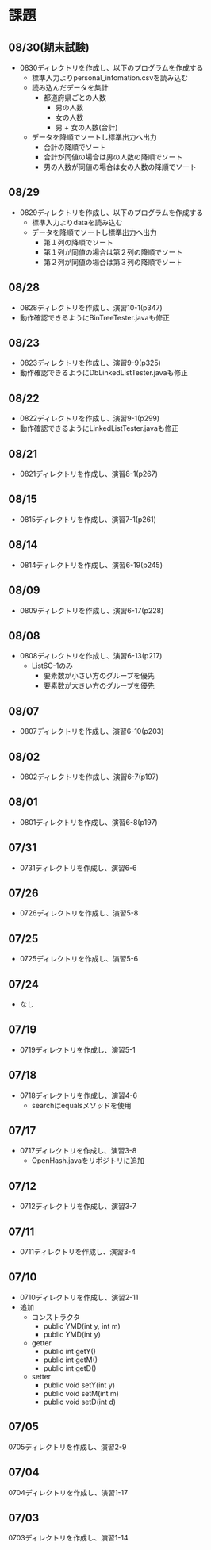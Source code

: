 # 課題

## 08/30(期末試験)
- 0830ディレクトリを作成し、以下のプログラムを作成する
	- 標準入力よりpersonal_infomation.csvを読み込む
	- 読み込んだデータを集計
		- 都道府県ごとの人数
			- 男の人数
			- 女の人数
			- 男 + 女の人数(合計)
	- データを降順でソートし標準出力へ出力
		- 合計の降順でソート
		- 合計が同値の場合は男の人数の降順でソート
		- 男の人数が同値の場合は女の人数の降順でソート

## 08/29
- 0829ディレクトリを作成し、以下のプログラムを作成する
	- 標準入力よりdataを読み込む
	- データを降順でソートし標準出力へ出力
		- 第１列の降順でソート
		- 第１列が同値の場合は第２列の降順でソート
		- 第２列が同値の場合は第３列の降順でソート

## 08/28
- 0828ディレクトリを作成し、演習10-1(p347)
- 動作確認できるようにBinTreeTester.javaも修正

## 08/23
- 0823ディレクトリを作成し、演習9-9(p325)
- 動作確認できるようにDbLinkedListTester.javaも修正

## 08/22
- 0822ディレクトリを作成し、演習9-1(p299)
- 動作確認できるようにLinkedListTester.javaも修正

## 08/21
- 0821ディレクトリを作成し、演習8-1(p267)

## 08/15
- 0815ディレクトリを作成し、演習7-1(p261)

## 08/14
- 0814ディレクトリを作成し、演習6-19(p245)

## 08/09
- 0809ディレクトリを作成し、演習6-17(p228)

## 08/08
- 0808ディレクトリを作成し、演習6-13(p217)
	- List6C-1のみ
		- 要素数が小さい方のグループを優先
		- 要素数が大きい方のグループを優先

## 08/07
- 0807ディレクトリを作成し、演習6-10(p203)

## 08/02
- 0802ディレクトリを作成し、演習6-7(p197)

## 08/01
- 0801ディレクトリを作成し、演習6-8(p197)

## 07/31
- 0731ディレクトリを作成し、演習6-6

## 07/26
- 0726ディレクトリを作成し、演習5-8

## 07/25
- 0725ディレクトリを作成し、演習5-6

## 07/24
- なし

## 07/19
- 0719ディレクトリを作成し、演習5-1

## 07/18
- 0718ディレクトリを作成し、演習4-6
	- searchはequalsメソッドを使用

## 07/17
- 0717ディレクトリを作成し、演習3-8
	- OpenHash.javaをリポジトリに追加

## 07/12
- 0712ディレクトリを作成し、演習3-7

## 07/11
- 0711ディレクトリを作成し、演習3-4

## 07/10
- 0710ディレクトリを作成し、演習2-11
- 追加
	- コンストラクタ
		- public YMD(int y, int m)
		- public YMD(int y)
	- getter
		- public int getY()
		- public int getM()
		- public int getD()
	- setter
		- public void setY(int y)
		- public void setM(int m)
		- public void setD(int d)

## 07/05
0705ディレクトリを作成し、演習2-9

## 07/04
0704ディレクトリを作成し、演習1-17

## 07/03
0703ディレクトリを作成し、演習1-14